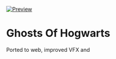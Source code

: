 [![Preview](https://github.com/tetreum/ghosts-of-hogwarts/raw/main/preview.png)](https://github.com/tetreum/ghosts-of-hogwarts/raw/main/preview.png)

# Ghosts Of Hogwarts

Ported to web, improved VFX and